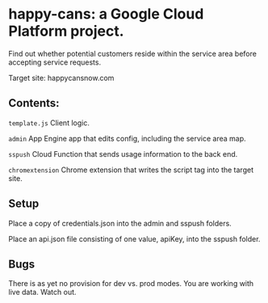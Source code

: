 # happy-cans: a Google Cloud Platform project.

Find out whether potential customers reside within the service area before accepting service requests.

Target site: happycansnow.com

## Contents:

`template.js`  Client logic.

`admin` App Engine app that edits config, including the service area map.

`sspush` Cloud Function that sends usage information to the back end.

`chromextension` Chrome extension that writes the script tag into the target site.

## Setup

Place a copy of credentials.json into the admin and sspush folders.

Place an api.json file consisting of one value, apiKey, into the sspush folder.

## Bugs

There is as yet no provision for dev vs. prod modes.  You are working with live data.  Watch out.

